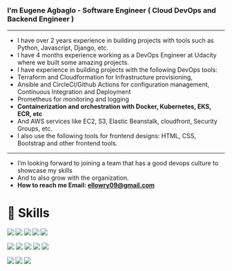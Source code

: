 ### I’m Eugene Agbaglo - Software Engineer ( Cloud DevOps and Backend Engineer )
---------------------------------------------------------------------------------
* I have over 2 years experience in building projects with tools such as Python, Javascript, Django, etc.
* I have 4 months experience working as a DevOps Engineer at Udacity where we built some amazing projects.
* I have experience in building projects with the following DevOps tools:
* Terraform and Cloudformation for Infrastructure provisioning,
* Ansible and CircleCI/Github Actions for configuration management, Continuous Integration and Deployment
* Prometheus for monitoring and logging
* **Containerization and orchestration with Docker, Kubernetes, EKS, ECR, etc**
* And AWS services like EC2, S3, Elastic Beanstalk, cloudfront, Security Groups, etc.
* I also use the following tools for frontend designs: HTML, CSS, Bootstrap and other frontend tools.
--------------------------------------------------------------------------------------------
* I’m looking forward to joining a team that has a good devops culture to showcase my skills
* And to also grow with the organization.
* **How to reach me Email: ellowry09@gmail.com**

<!---
lowryel/lowryel is a ✨ special ✨ repository because its `README.md` (this file) appears on your GitHub profile.
You can click the Preview link to take a look at your changes.
--->
# 🚀 Skills

***<img src="https://img.shields.io/badge/Amazon_AWS-FF9900?style=for-the-badge&logo=amazonaws&logoColor=white" />       <img src="https://img.shields.io/badge/circleci-343434?style=for-the-badge&logo=circleci&logoColor=white" />      <img src="https://img.shields.io/badge/Docker-2CA5E0?style=for-the-badge&logo=docker&logoColor=white" />      <img src="https://img.shields.io/badge/kubernetes-326ce5.svg?&style=for-the-badge&logo=kubernetes&logoColor=white" />       <img src="https://img.shields.io/badge/Python-FFD43B?style=for-the-badge&logo=python&logoColor=blue" />***


<img src="https://img.shields.io/badge/JavaScript-323330?style=for-the-badge&logo=javascript&logoColor=F7DF1E" />       <img src="https://img.shields.io/badge/Django-092E20?style=for-the-badge&logo=django&logoColor=green" />      <img src="https://img.shields.io/badge/Heroku-430098?style=for-the-badge&logo=heroku&logoColor=white" />      <img src="https://img.shields.io/badge/PostgreSQL-316192?style=for-the-badge&logo=postgresql&logoColor=white" />      <img src="https://img.shields.io/badge/Amazon%20DynamoDB-4053D6?style=for-the-badge&logo=Amazon%20DynamoDB&logoColor=white" />


***<img src="https://img.shields.io/badge/Ansible-000000?style=for-the-badge&logo=ansible&logoColor=white" />      <img src="https://img.shields.io/badge/Bootstrap-563D7C?style=for-the-badge&logo=bootstrap&logoColor=white" />        <img src="https://img.shields.io/badge/Prometheus-000000?style=for-the-badge&logo=prometheus&labelColor=000000" />***


